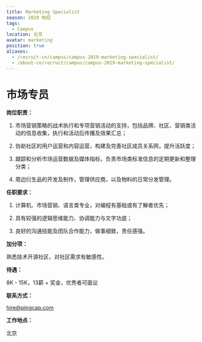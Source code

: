 ```yaml
---
title: Marketing Specialist
season: 2020 校招 
tags:
  - Campus
location: 北京
avatar: marketing
position: true
aliases:
  - /recruit-cn/campus/campus-2019-marketing-specialist/
  - /about-cn/recruit/campus/campus-2019-marketing-specialist/
---
```


# 市场专员

**岗位职责：**

1. 市场营销策略的战术执行和专项营销活动的支持，包括品牌、社区、营销类活动的信息收集，执行和活动后传播及效果汇总；


2. 协助社区的用户运营和内容运营，构建及完善社区成员关系网，提升活跃度；


3. 跟踪和分析市场运营数据及媒体指标，负责市场类标准信息的定期更新和整理分类；


4. 周边衍生品的开发及制作，管理供应商，以及物料的日常分发管理。



**任职要求：**

1. 计算机、市场营销、语言类专业，对编程有基础或有了解者优先；

2. 具有较强的逻辑思维能力、协调能力与文字功底；

3. 良好的沟通技能及团队合作能力，做事细致，责任感强。


**加分项：**

熟悉技术开源社区，对社区需求有敏感性。

**待遇：**

8K - 15K，13薪 + 奖金，优秀者可面议

**联系方式：**

hire@pingcap.com

**工作地点：**

北京
